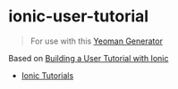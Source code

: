 ionic-user-tutorial
==========================
> For use with this [Yeoman Generator](https://github.com/diegonetto/generator-ionic)

Based on [Building a User Tutorial with Ionic](http://ionicframework.com/tutorials/intro-tutorial/)

- [Ionic Tutorials](http://ionicframework.com/tutorials/)
